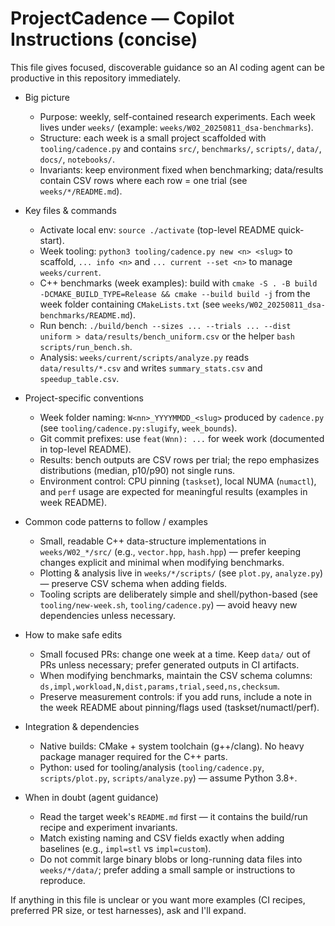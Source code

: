 <!-- ProjectCadence: repo-specific instructions for AI coding agents -->
# ProjectCadence — Copilot Instructions (concise)

This file gives focused, discoverable guidance so an AI coding agent can be productive in this repository immediately.

- Big picture
  - Purpose: weekly, self-contained research experiments. Each week lives under `weeks/` (example: `weeks/W02_20250811_dsa-benchmarks`).
  - Structure: each week is a small project scaffolded with `tooling/cadence.py` and contains `src/`, `benchmarks/`, `scripts/`, `data/`, `docs/`, `notebooks/`.
  - Invariants: keep environment fixed when benchmarking; data/results contain CSV rows where each row = one trial (see `weeks/*/README.md`).

- Key files & commands
  - Activate local env: `source ./activate` (top-level README quick-start).
  - Week tooling: `python3 tooling/cadence.py new <n> <slug>` to scaffold, `... info <n>` and `... current --set <n>` to manage `weeks/current`.
  - C++ benchmarks (week examples): build with `cmake -S . -B build -DCMAKE_BUILD_TYPE=Release && cmake --build build -j` from the week folder containing `CMakeLists.txt` (see `weeks/W02_20250811_dsa-benchmarks/README.md`).
  - Run bench: `./build/bench --sizes ... --trials ... --dist uniform > data/results/bench_uniform.csv` or the helper `bash scripts/run_bench.sh`.
  - Analysis: `weeks/current/scripts/analyze.py` reads `data/results/*.csv` and writes `summary_stats.csv` and `speedup_table.csv`.

- Project-specific conventions
  - Week folder naming: `W<nn>_YYYYMMDD_<slug>` produced by `cadence.py` (see `tooling/cadence.py:slugify`, `week_bounds`).
  - Git commit prefixes: use `feat(Wnn): ...` for week work (documented in top-level README).
  - Results: bench outputs are CSV rows per trial; the repo emphasizes distributions (median, p10/p90) not single runs.
  - Environment control: CPU pinning (`taskset`), local NUMA (`numactl`), and `perf` usage are expected for meaningful results (examples in week README).

- Common code patterns to follow / examples
  - Small, readable C++ data-structure implementations in `weeks/W02_*/src/` (e.g., `vector.hpp`, `hash.hpp`) — prefer keeping changes explicit and minimal when modifying benchmarks.
  - Plotting & analysis live in `weeks/*/scripts/` (see `plot.py`, `analyze.py`) — preserve CSV schema when adding fields.
  - Tooling scripts are deliberately simple and shell/python-based (see `tooling/new-week.sh`, `tooling/cadence.py`) — avoid heavy new dependencies unless necessary.

- How to make safe edits
  - Small focused PRs: change one week at a time. Keep `data/` out of PRs unless necessary; prefer generated outputs in CI artifacts.
  - When modifying benchmarks, maintain the CSV schema columns: `ds,impl,workload,N,dist,params,trial,seed,ns,checksum`.
  - Preserve measurement controls: if you add runs, include a note in the week README about pinning/flags used (taskset/numactl/perf).

- Integration & dependencies
  - Native builds: CMake + system toolchain (g++/clang). No heavy package manager required for the C++ parts.
  - Python: used for tooling/analysis (`tooling/cadence.py`, `scripts/plot.py`, `scripts/analyze.py`) — assume Python 3.8+.

- When in doubt (agent guidance)
  - Read the target week's `README.md` first — it contains the build/run recipe and experiment invariants.
  - Match existing naming and CSV fields exactly when adding baselines (e.g., `impl=stl` vs `impl=custom`).
  - Do not commit large binary blobs or long-running data files into `weeks/*/data/`; prefer adding a small sample or instructions to reproduce.

If anything in this file is unclear or you want more examples (CI recipes, preferred PR size, or test harnesses), ask and I'll expand.
